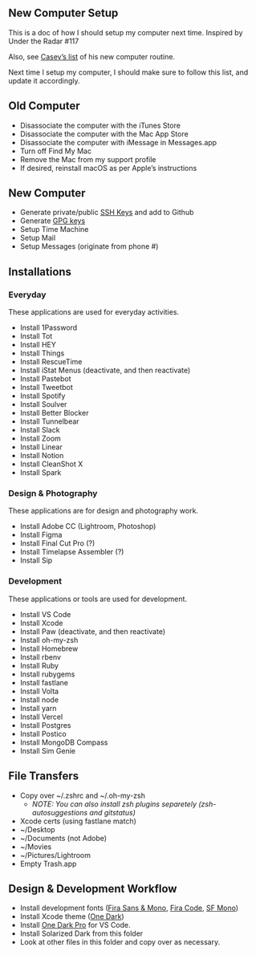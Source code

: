 ## New Computer Setup
This is a doc of how I should setup my computer next time. Inspired by Under the Radar #117

Also, see [Casey’s list](https://www.caseyliss.com/2016/7/2/new-mac-who-dis) of his new computer routine.

Next time I setup my computer, I should make sure to follow this list, and update it accordingly.

## Old Computer

 - Disassociate the computer with the iTunes Store
 - Disassociate the computer with the Mac App Store
 - Disassociate the computer with iMessage in Messages.app
 - Turn off Find My Mac
 - Remove the Mac from my support profile
 - If desired, reinstall macOS as per Apple’s instructions

## New Computer

 - Generate private/public [SSH Keys](https://help.github.com/en/github/authenticating-to-github/generating-a-new-ssh-key-and-adding-it-to-the-ssh-agent) and add to Github
 - Generate [GPG keys](/setup/GPG.md)
 - Setup Time Machine
 - Setup Mail
 - Setup Messages (originate from phone #)

## Installations

### Everyday
These applications are used for everyday activities.

 - Install 1Password
 - Install Tot
 - Install HEY
 - Install Things
 - Install RescueTime
 - Install iStat Menus (deactivate, and then reactivate)
 - Install Pastebot
 - Install Tweetbot
 - Install Spotify
 - Install Soulver
 - Install Better Blocker
 - Install Tunnelbear
 - Install Slack
 - Install Zoom
 - Install Linear
 - Install Notion
 - Install CleanShot X
 - Install Spark

### Design & Photography
These applications are for design and photography work.

 - Install Adobe CC (Lightroom, Photoshop)
 - Install Figma
 - Install Final Cut Pro (?)
 - Install Timelapse Assembler (?)
 - Install Sip

### Development
These applications or tools are used for development.

 - Install VS Code
 - Install Xcode
 - Install Paw (deactivate, and then reactivate)
 - Install oh-my-zsh
 - Install Homebrew
 - Install rbenv
 - Install Ruby
 - Install rubygems
 - Install fastlane
 - Install Volta
 - Install node
 - Install yarn
 - Install Vercel
 - Install Postgres
 - Install Postico
 - Install MongoDB Compass
 - Install Sim Genie

## File Transfers

 - Copy over ~/.zshrc and ~/.oh-my-zsh
   - *NOTE: You can also install zsh plugins separetely (zsh-autosuggestions and gitstatus)*
 - Xcode certs (using fastlane match)
 - ~/Desktop
 - ~/Documents (not Adobe)
 - ~/Movies
 - ~/Pictures/Lightroom
 - Empty Trash.app
 
## Design & Development Workflow

- Install development fonts ([Fira Sans & Mono](https://github.com/mozilla/Fira), [Fira Code](https://github.com/tonsky/FiraCode), [SF Mono](https://medium.com/@shashikant.jagtap/getting-apples-sf-mono-font-in-macos-1de5183add84))
- Install Xcode theme ([One Dark](https://github.com/bojan/xcode-one-dark))
- Install [One Dark Pro](https://marketplace.visualstudio.com/items?itemName=zhuangtongfa.Material-theme) for VS Code.
- Install Solarized Dark from this folder
- Look at other files in this folder and copy over as necessary.
